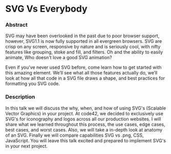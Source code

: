 # SVG Vs Everybody

### Abstract
SVG may have been overlooked in the past due to poor browser support, however, SVG1.1 is now fully supported in all evergreen browsers. SVG are crisp on any screen, responsive by nature and is seriously cool, with nifty features like grouping, stoke and fill, and filters. Oh and the ability to easily animate, Who doesn't love a good SVG animation?

Even if you’ve never used SVG before, come learn how to get started with this amazing element. We’ll see what all those features actually do, we’ll look at how all that code in a SVG file draws a shape, and best practices for formatting you SVG code.

### Description
In this talk we will discuss the why, when, and how of using SVG's (Scalable Vector Graphics) in your project. At code42, we decided to exclusively use SVG's for iconography and logos across all our production websites. I will share what we learned throughout this process, the use cases, edge cases, best cases, and worst cases. Also, we will take a in-depth look at anatomy of an SVG. Finally we will compare capabilities SVG vs .png, CSS, JavaScript. You will leave this talk excited and prepared to implement SVG's in your next project.   
